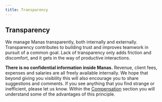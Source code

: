 ```yaml
---
title: Transparency
---
```

## Transparency

We manage Manas transparently, both internally and externally. Transparency contributes to building trust and improves teamwork in pursuit of a common goal. Lack of transparency only adds friction and discomfort, and it gets in the way of productive interactions.

**There is no confidential information inside Manas.** Revenue, client fees, expenses and salaries are all freely available internally. We hope that beyond giving you visibility this will also encourage you to share suggestions and comments. If you see anything that you find strange or inefficient, please let us know. Within the [Compensation](../11-compensation/0-compensation.md) section you will understand some of the advantages of this principle.